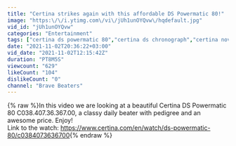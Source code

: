 ```yaml
---
title: "Certina strikes again with this affordable DS Powermatic 80!"
image: "https:\/\/i.ytimg.com\/vi\/jUh1unOYQvw\/hqdefault.jpg"
vid_id: "jUh1unOYQvw"
categories: "Entertainment"
tags: ["certina ds powermatic 80","certina ds chronograph","certina novelties"]
date: "2021-11-02T20:36:22+03:00"
vid_date: "2021-11-02T12:15:42Z"
duration: "PT8M5S"
viewcount: "629"
likeCount: "104"
dislikeCount: "0"
channel: "Brave Beaters"
---
```

{% raw %}In this video we are looking at a beautiful Certina DS Powermatic 80 C038.407.36.367.00, a classy daily beater with pedigree and an awesome price. Enjoy!<br />Link to the watch: <a rel="nofollow" target="blank" href="https://www.certina.com/en/watch/ds-powermatic-80/c0384073636700">https://www.certina.com/en/watch/ds-powermatic-80/c0384073636700</a>{% endraw %}

